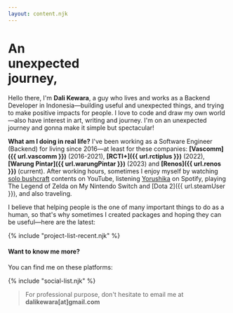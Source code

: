 ```yaml
---
layout: content.njk
---
```


# An<br/>unexpected<br/>journey,

Hello there, I'm **Dali Kewara**, a guy who lives and works as a Backend Developer in Indonesia—building useful and unexpected
things, and trying to make positive impacts for people. I love to code and draw my own world—also have interest in art,
writing and journey. I'm on an unexpected journey and gonna make it simple but spectacular!

**What am I doing in real life?** I've been working as a Software Engineer (Backend) for living since 2016—at least for these companies:
**[Vascomm]({{ url.vascomm }})** (2016-2021), **[RCTI+]({{ url.rctiplus }})** (2022), **[Warung Pintar]({{ url.warungPintar }})** (2023) and **[Renos]({{ url.renos }})** (current).
After working hours, sometimes I enjoy myself by watching [solo bushcraft](https://www.youtube.com/results?search_query=solo+bushcraft+bertram+nagualero)
contents on YouTube, listening [Yorushika](https://open.spotify.com/playlist/3sQKVJHpxisbBGGtC1mA4I?si=a5610bb4d8ce4048) on Spotify,
playing The Legend of Zelda on My Nintendo Switch and [Dota 2]({{ url.steamUser }}), and also traveling.

I believe that helping people is the one of many important things to do as a human, so that's why sometimes I created packages
and hoping they can be useful—here are the latest:

{% include "project-list-recent.njk" %}

#### Want to know me more?

You can find me on these platforms:

{% include "social-list.njk" %}

> For professional purpose, don't hesitate to email me at **dalikewara[at]gmail.com**
